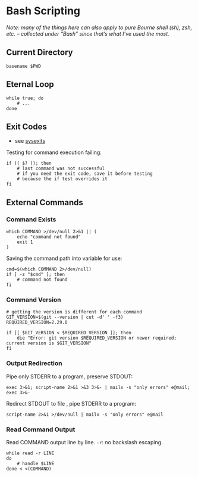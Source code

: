 # Bash Scripting

_Note: many of the things here can also apply to pure Bourne shell (sh), zsh, etc. – collected under “Bash” since that’s what I’ve used the most._

## Current Directory

```shell
basename $PWD
```

## Eternal Loop

```shell
while true; do
    # ...
done
```

## Exit Codes

- see [sysexits](http://www.manpagez.com/man/3/sysexits/)

Testing for command execution failing:

```shell
if (( $? )); then
    # last command was not successful
    # if you need the exit code, save it before testing
    # because the if test overrides it
fi
```

## External Commands

### Command Exists

```shell
which COMMAND >/dev/null 2>&1 || (
    echo "command not found"
    exit 1
)
```

Saving the command path into variable for use:

```shell
cmd=$(which COMMAND 2>/dev/null)
if [ -z "$cmd" ]; then
    # command not found
fi
```

### Command Version

```shell
# getting the version is different for each command
GIT_VERSION=$(git --version | cut -d' ' -f3)
REQUIRED_VERSION=2.29.0

if [[ $GIT_VERSION < $REQUIRED_VERSION ]]; then
    die "Error: git version $REQUIRED_VERSION or newer required; current version is $GIT_VERSION"
fi
```

### Output Redirection

Pipe only STDERR to a program, preserve STDOUT:

```shell
exec 3>&1; script-name 2>&1 >&3 3>&- | mailx -s "only errors" e@mail; exec 3>&-
```

Redirect STDOUT to file , pipe STDERR to a program:

```shell
script-name 2>&1 >/dev/null | mailx -s "only errors" e@mail
```

### Read Command Output

Read COMMAND output line by line.
`-r`: no backslash escaping.

```shell
while read -r LINE
do
    # handle $LINE
done < <(COMMAND)
```
